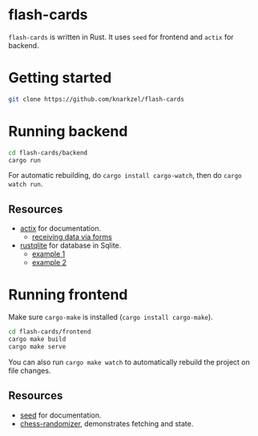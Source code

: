 # flash-cards

`flash-cards` is written in Rust. It uses `seed` for frontend and `actix` for
backend.

# Getting started

```bash
git clone https://github.com/knarkzel/flash-cards
```

# Running backend

```bash
cd flash-cards/backend
cargo run
```

For automatic rebuilding, do `cargo install cargo-watch`, then do `cargo watch
run`.

## Resources

- [actix](https://actix.rs/) for documentation.
	- [receiving data via forms](https://github.com/actix/examples/blob/master/forms/form/src/main.rs)
- [rustqlite](https://github.com/rusqlite/rusqlite) for database in Sqlite.
	- [example 1](https://github.com/knarkzel/elixir/blob/master/src/migrations.rs)
	- [example 2](https://github.com/knarkzel/elixir/blob/master/src/routes/index.rs)

# Running frontend

Make sure `cargo-make` is installed (`cargo install cargo-make`).

```bash
cd flash-cards/frontend
cargo make build
cargo make serve
```

You can also run `cargo make watch` to automatically rebuild the project on
file changes. 

## Resources

- [seed](https://seed-rs.org/) for documentation. 
- [chess-randomizer](https://github.com/knarkzel/chess-randomizer/blob/main/src/lib.rs), demonstrates fetching and state.
